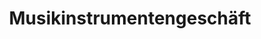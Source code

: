 ---
title: "Musikinstrumentengeschäft"
url: /solms/musikinstrumentengeschaeft/
shop: Instrumente
---